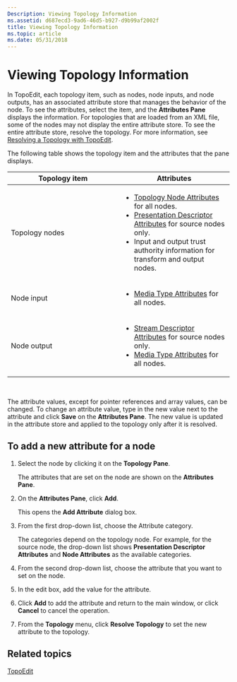 ```yaml
---
Description: Viewing Topology Information
ms.assetid: d687ecd3-9ad6-46d5-b927-d9b99af2002f
title: Viewing Topology Information
ms.topic: article
ms.date: 05/31/2018
---
```


# Viewing Topology Information

In TopoEdit, each topology item, such as nodes, node inputs, and node outputs, has an associated attribute store that manages the behavior of the node. To see the attributes, select the item, and the **Attributes Pane** displays the information. For topologies that are loaded from an XML file, some of the nodes may not display the entire attribute store. To see the entire attribute store, resolve the topology. For more information, see [Resolving a Topology with TopoEdit](resolving-a-topology-with-topoedit.md).

The following table shows the topology item and the attributes that the pane displays.



<table>
<colgroup>
<col style="width: 50%" />
<col style="width: 50%" />
</colgroup>
<thead>
<tr class="header">
<th>Topology item</th>
<th>Attributes</th>
</tr>
</thead>
<tbody>
<tr class="odd">
<td>Topology nodes</td>
<td><ul>
<li><a href="topology-node-attributes">Topology Node Attributes</a> for all nodes.<br/></li>
<li><a href="presentation-descriptor-attributes">Presentation Descriptor Attributes</a> for source nodes only.<br/></li>
<li>Input and output trust authority information for transform and output nodes.<br/></li>
</ul></td>
</tr>
<tr class="even">
<td>Node input</td>
<td><ul>
<li><a href="media-type-attributes">Media Type Attributes</a> for all nodes.</li>
</ul></td>
</tr>
<tr class="odd">
<td>Node output</td>
<td><ul>
<li><a href="stream-descriptor-attributes">Stream Descriptor Attributes</a> for source nodes only.<br/></li>
<li><a href="media-type-attributes">Media Type Attributes</a> for all nodes.<br/></li>
</ul></td>
</tr>
</tbody>
</table>



 

The attribute values, except for pointer references and array values, can be changed. To change an attribute value, type in the new value next to the attribute and click **Save** on the **Attributes Pane**. The new value is updated in the attribute store and applied to the topology only after it is resolved.

## To add a new attribute for a node

1.  Select the node by clicking it on the **Topology Pane**.

    The attributes that are set on the node are shown on the **Attributes Pane**.

2.  On the **Attributes Pane**, click **Add**.

    This opens the **Add Attribute** dialog box.

3.  From the first drop-down list, choose the Attribute category.

    The categories depend on the topology node. For example, for the source node, the drop-down list shows **Presentation Descriptor Attributes** and **Node Attributes** as the available categories.

4.  From the second drop-down list, choose the attribute that you want to set on the node.

5.  In the edit box, add the value for the attribute.

6.  Click **Add** to add the attribute and return to the main window, or click **Cancel** to cancel the operation.

7.  From the **Topology** menu, click **Resolve Topology** to set the new attribute to the topology.

## Related topics

<dl> <dt>

[TopoEdit](topoedit.md)
</dt> </dl>

 

 




